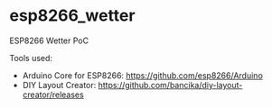 # esp8266_wetter
ESP8266 Wetter PoC

Tools used:
- Arduino Core for ESP8266: https://github.com/esp8266/Arduino
- DIY Layout Creator: https://github.com/bancika/diy-layout-creator/releases
